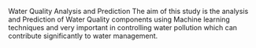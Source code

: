 Water Quality Analysis and Prediction
 The aim of this study is the analysis and Prediction of Water Quality components using Machine learning techniques and very important in controlling water pollution which can contribute significantly to water management.
